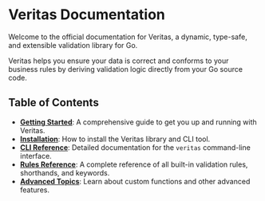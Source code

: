 # Veritas Documentation

Welcome to the official documentation for Veritas, a dynamic, type-safe, and extensible validation library for Go.

Veritas helps you ensure your data is correct and conforms to your business rules by deriving validation logic directly from your Go source code.

## Table of Contents

*   **[Getting Started](./getting-started.md)**: A comprehensive guide to get you up and running with Veritas.
*   **[Installation](./installation.md)**: How to install the Veritas library and CLI tool.
*   **[CLI Reference](./cli.md)**: Detailed documentation for the `veritas` command-line interface.
*   **[Rules Reference](./rules.md)**: A complete reference of all built-in validation rules, shorthands, and keywords.
*   **[Advanced Topics](./advanced.md)**: Learn about custom functions and other advanced features.
